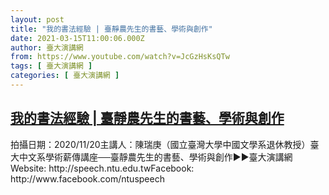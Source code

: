 ```yaml
---
layout: post
title: "我的書法經驗 | 臺靜農先生的書藝、學術與創作"
date: 2021-03-15T11:00:06.000Z
author: 臺大演講網
from: https://www.youtube.com/watch?v=JcGzHsKsQTw
tags: [ 臺大演講網 ]
categories: [ 臺大演講網 ]
---
```

<!--1615806006000-->
[我的書法經驗 | 臺靜農先生的書藝、學術與創作](https://www.youtube.com/watch?v=JcGzHsKsQTw)
------

<div>
拍攝日期：2020/11/20主講人：陳瑞庚（國立臺灣大學中國文學系退休教授）臺大中文系學術薪傳講座──臺靜農先生的書藝、學術與創作►►臺大演講網Website: http://speech.ntu.edu.twFacebook: http://www.facebook.com/ntuspeech
</div>
